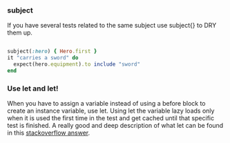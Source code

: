 ### subject

If you have several tests related to the same subject use subject{} to DRY them up. 


```ruby

subject(:hero) { Hero.first }
it "carries a sword" do
  expect(hero.equipment).to include "sword"
end

```


### Use let and let!

When you have to assign a variable instead of using a before block to create an instance variable, use let. Using let the variable lazy loads only when it is used the first time in the test and get cached until that specific test is finished. A really good and deep description of what let can be found in this [stackoverflow answer](http://stackoverflow.com/questions/5359558/when-to-use-rspec-let/5359979#5359979). 
